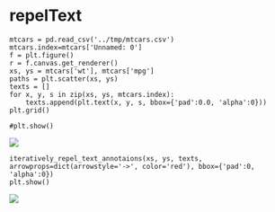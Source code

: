 # repelText

```
mtcars = pd.read_csv('../tmp/mtcars.csv')
mtcars.index=mtcars['Unnamed: 0']
f = plt.figure()
r = f.canvas.get_renderer()
xs, ys = mtcars['wt'], mtcars['mpg']
paths = plt.scatter(xs, ys)
texts = []
for x, y, s in zip(xs, ys, mtcars.index):
    texts.append(plt.text(x, y, s, bbox={'pad':0.0, 'alpha':0}))
plt.grid()

#plt.show()
```
<a target="_blank" href="http://itmages.ru/image/view/3385922/88429ef0"><img src="http://storage8.static.itmages.ru/i/16/0110/s_1452393957_2087440_88429ef063.png" /></a>
```
iteratively_repel_text_annotaions(xs, ys, texts, arrowprops=dict(arrowstyle='->', color='red'), bbox={'pad':0, 'alpha':0})
plt.show()
```

<a target="_blank" href="http://itmages.ru/image/view/3385923/c4636a1f"><img src="http://storage9.static.itmages.ru/i/16/0110/s_1452394029_2931634_c4636a1f1d.png" /></a>
